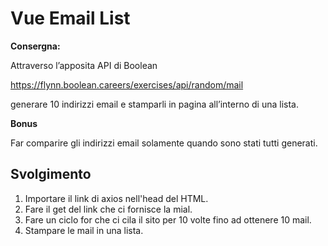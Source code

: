 Vue Email List
===

**Consergna:**

Attraverso l’apposita API di Boolean

https://flynn.boolean.careers/exercises/api/random/mail

generare 10 indirizzi email e stamparli in pagina all’interno di una lista.

**Bonus**

Far comparire gli indirizzi email solamente quando sono stati tutti generati.

## Svolgimento

1. Importare il link di axios nell'head del HTML.
2. Fare il get del link che ci fornisce la mial.
3. Fare un ciclo for che ci cila il sito per 10 volte fino ad ottenere 10 mail.
4. Stampare le mail in una lista.